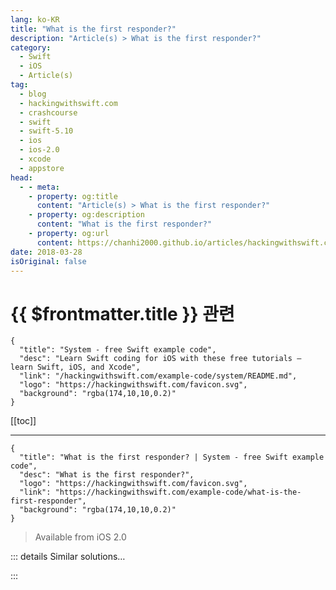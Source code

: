 ```yaml
---
lang: ko-KR
title: "What is the first responder?"
description: "Article(s) > What is the first responder?"
category:
  - Swift
  - iOS
  - Article(s)
tag: 
  - blog
  - hackingwithswift.com
  - crashcourse
  - swift
  - swift-5.10
  - ios
  - ios-2.0
  - xcode
  - appstore
head:
  - - meta:
    - property: og:title
      content: "Article(s) > What is the first responder?"
    - property: og:description
      content: "What is the first responder?"
    - property: og:url
      content: https://chanhi2000.github.io/articles/hackingwithswift.com/example-code/what-is-the-first-responder.html
date: 2018-03-28
isOriginal: false
---
```


# {{ $frontmatter.title }} 관련

```component VPCard
{
  "title": "System - free Swift example code",
  "desc": "Learn Swift coding for iOS with these free tutorials – learn Swift, iOS, and Xcode",
  "link": "/hackingwithswift.com/example-code/system/README.md",
  "logo": "https://hackingwithswift.com/favicon.svg",
  "background": "rgba(174,10,10,0.2)"
}
```

[[toc]]

---

```component VPCard
{
  "title": "What is the first responder? | System - free Swift example code",
  "desc": "What is the first responder?",
  "logo": "https://hackingwithswift.com/favicon.svg",
  "link": "https://hackingwithswift.com/example-code/what-is-the-first-responder",
  "background": "rgba(174,10,10,0.2)"
}
```

> Available from iOS 2.0

<!-- TODO: 작성 -->

<!-- 
Most of UIKit has a concept of *responders* baked deep into the system, but it’s not common you need to work with it directly. It’s Apple’s implementation of a design pattern called the Chain of Responsibility: UIKit asks one component if it can respond to an action, but if it can’t it gets passed to another component, and if that can’t respond then it gets passed on and on until something *can* respond – it’s a chain of responders.

The *first* responder is whatever control is currently ready to respond to actions. In UIKit this is usually the control that has activated the keyboard and is receiving input. If you want that text control to stop waiting for input – which in turn dismisses the keyboard – you should call its `resignFirstResponder()` method, which passes the first responder baton to the next waiting component.

The responder chain is how events bubble upwards on Apple platforms: `touchesBegan()` might be implemented on a view, on its view controller, on a parent view controller, or even higher up, but it will always be triggered somewhere when it happens.

-->

::: details Similar solutions…

<!--
/example-code/language/how-to-find-the-index-of-the-first-matching-array-element">How to find the index of the first matching array element 
/example-code/language/how-to-find-the-first-matching-element-in-an-array">How to find the first matching element in an array 
/example-code/language/how-to-remove-the-first-or-last-item-from-an-array">How to remove the first or last item from an array 
/quick-start/concurrency/what-calls-the-first-async-function">What calls the first async function? 
/example-code/strings/how-to-capitalize-the-first-letter-of-a-string">How to capitalize the first letter of a string</a>
-->

:::

